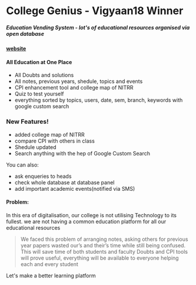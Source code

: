 # College Genius - Vigyaan18 Winner
##### Education Vending System - lot's of educational resources organised via open database 
#### [  website](https://collegegenius.herokuapp.com/) 
#### All Education at One Place
  - All Doubts and solutions
  - All notes, previous years, shedule, topics and events
  - CPI enhancement tool and college map of NITRR
  - Quiz to test yourself
  - everything sorted by topics, users, date, sem, branch, keywords with google custom search

### New Features!

  - added college map of NITRR
  - compare CPI with others in class
  - Shedule updated 
  - Search anything with the hep of Google Custom Search


You can also:
  - ask enqueries to heads
 - check whole database at database panel 
 - add important academic events(notified via SMS)

#### Problem: 
In this era of digitalisation, our college is not utilising Technology to its fullest. we are not having a common education platform for all our educational resources

  > We faced this problem of arranging notes, 
  > asking others for previous year papers
  > wasted our’s and their’s time while 
  > still being confused.
  > This will save time of both students and faculty
  > Doubts and CPI tools will prove useful, 
  > everything will be available to everyone
  > helping each and every student 

Let's make a better learning platform
